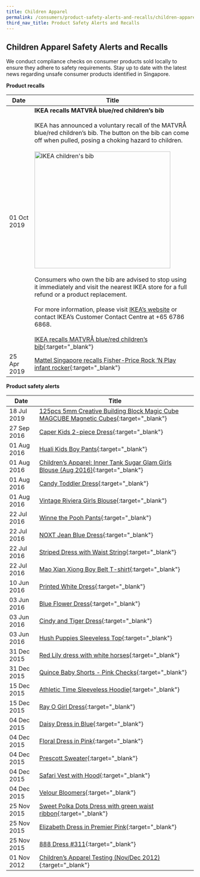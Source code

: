 ```yaml
---
title: Children Apparel
permalink: /consumers/product-safety-alerts-and-recalls/children-apparel
third_nav_title: Product Safety Alerts and Recalls
---
```

## Children Apparel Safety Alerts and Recalls
We conduct compliance checks on consumer products sold locally to ensure they adhere to safety requirements. Stay up to date with the latest news regarding unsafe consumer products identified in Singapore.

**Product recalls**

|Date|Title|
|---|---|
|01 Oct 2019 &nbsp; &nbsp; &nbsp; &nbsp; &nbsp; &nbsp; &nbsp; &nbsp; &nbsp; &nbsp; &nbsp; &nbsp; |**IKEA recalls MATVRÅ blue/red children’s bib**<br><br>IKEA has announced a voluntary recall of the MATVRÅ blue/red children’s bib. The button on the bib can come off when pulled, posing a choking hazard to children.<br><br><img src="/consumers/03-product-safety-alerts-and-recalls/children-apparel/blue-red-children-bib.png" alt="IKEA children's bib" style="width:365px;height:313px;"><br><br>Consumers who own the bib are advised to stop using it immediately and visit the nearest IKEA store for a full refund or a product replacement.<br><br>For more information, please visit [IKEA’s website](https://www.ikea.com/sg/en/customer-service/product-support/recalls/) or contact IKEA’s Customer Contact Centre at +65 6786 6868.<br><br>[IKEA recalls MATVRÅ blue/red children’s bib](/consumers/03-product-safety-alerts-and-recalls/children-apparel/children-apparel-recall-2019-10-01-ikea-recalls-matvra-children-bib.pdf){:target="_blank"}|
|25 Apr 2019|[Mattel Singapore recalls Fisher-Price Rock ‘N Play infant rocker](/consumers/03-product-safety-alerts-and-recalls/children-apparel/children-apparel-recall-2019-04-25-mattel-singapore-recalls-fisher-price-rock-n-play-infant-rocker.pdf){:target="_blank"} &nbsp; &nbsp; &nbsp; &nbsp; &nbsp; &nbsp; &nbsp; &nbsp; &nbsp; &nbsp; &nbsp; &nbsp; &nbsp; |

**Product safety alerts**

|Date|Title|
|---|---|
|18 Jul 2019|[125pcs 5mm Creative Building Block Magic Cube MAGCUBE Magnetic Cubes](/consumers/03-product-safety-alerts-and-recalls/children-apparel/children-apparel-alerts-2019-07-18-creative-building-block-magic-cube-magcube-magnetic-cubes.pdf){:target="_blank"}|
|27 Sep 2016|[Caper Kids 2-piece Dress](/consumers/03-product-safety-alerts-and-recalls/children-apparel/children-apparel-alerts-2016-09-27-caper-kids-2-piece-dress-testing.pdf){:target="_blank"}|
|01 Aug 2016|[Huali Kids Boy Pants](/consumers/03-product-safety-alerts-and-recalls/children-apparel/children-apparel-alerts-2016-08-01-huali-kids-boy-pants-testing.pdf){:target="_blank"}|
|01 Aug 2016|[Children’s Apparel: Inner Tank Sugar Glam Girls Blouse (Aug 2016)](/consumers/03-product-safety-alerts-and-recalls/children-apparel/children-apparel-alerts-2016-08-01-inner-tank-sugar-glam-girls-blouse.pdf){:target="_blank"}|
|01 Aug 2016|[Candy Toddler Dress](/consumers/03-product-safety-alerts-and-recalls/children-apparel/children-apparel-alerts-2016-08-01-candy-toddler-dress-testing.pdf){:target="_blank"}|
|01 Aug 2016|[Vintage Riviera Girls Blouse](/consumers/03-product-safety-alerts-and-recalls/children-apparel/children-apparel-alerts-2016-08-01-vintage-riviera-girls-blouse-testing.pdf){:target="_blank"}|
|22 Jul 2016|[Winne the Pooh Pants](/consumers/03-product-safety-alerts-and-recalls/children-apparel/children-apparel-alerts-2016-07-22-winnie-the-pooh-pants-testing.pdf){:target="_blank"}|
|22 Jul 2016|[NOXT Jean Blue Dress](/consumers/03-product-safety-alerts-and-recalls/children-apparel/children-apparel-alerts-2016-07-22-noxt-jean-blue-dress-testing.pdf){:target="_blank"}|
|22 Jul 2016|[Striped Dress with Waist String](/consumers/03-product-safety-alerts-and-recalls/children-apparel/children-apparel-alerts-2016-07-22-striped-dress-with-waist-string-testing.pdf){:target="_blank"}|
|22 Jul 2016|[Mao Xian Xiong Boy Belt T-shirt](/consumers/03-product-safety-alerts-and-recalls/children-apparel/children-apparel-alerts-2016-07-22-mao-xian-xiong-boy-belt-t-shirt-testing.pdf){:target="_blank"}|
|10 Jun 2016|[Printed White Dress](/consumers/03-product-safety-alerts-and-recalls/children-apparel/children-apparel-alerts-2016-06-10-printed-white-dress.pdf){:target="_blank"}|
|03 Jun 2016|[Blue Flower Dress](/consumers/03-product-safety-alerts-and-recalls/children-apparel/children-apparel-alerts-2016-06-03-blue-flower-dress.pdf){:target="_blank"}|
|03 Jun 2016|[Cindy and Tiger Dress](/consumers/03-product-safety-alerts-and-recalls/children-apparel/children-apparel-alerts-2016-06-03-cindy-and-tiger-dress.pdf){:target="_blank"}|
|03 Jun 2016|[Hush Puppies Sleeveless Top](/consumers/03-product-safety-alerts-and-recalls/children-apparel/children-apparel-alerts-2016-06-03-hush-puppies-sleeveless-top-testing.pdf){:target="_blank"}|
|31 Dec 2015|[Red Lily dress with white horses](/consumers/03-product-safety-alerts-and-recalls/children-apparel/children-apparel-alerts-2015-12-31-red-lily-dress-with-white-horses.pdf){:target="_blank"}|
|31 Dec 2015|[Quince Baby Shorts - Pink Checks](/consumers/03-product-safety-alerts-and-recalls/children-apparel/children-apparel-alerts-2015-12-31-quince-baby-shorts-pink-checks.pdf){:target="_blank"}|
|15 Dec 2015|[Athletic Time Sleeveless Hoodie](/consumers/03-product-safety-alerts-and-recalls/children-apparel/children-apparel-alerts-2015-12-15-athletic-time-hoodie-sleeveless-blue.pdf){:target="_blank"}|
|15 Dec 2015|[Ray O Girl Dress](/consumers/03-product-safety-alerts-and-recalls/children-apparel/children-apparel-alerts-2015-12-15-ray-o-girl-dress-purple.pdf){:target="_blank"}|
|04 Dec 2015|[Daisy Dress in Blue](/consumers/03-product-safety-alerts-and-recalls/children-apparel/children-apparel-alerts-2015-12-04-daisy-dress-blue.pdf){:target="_blank"}|
|04 Dec 2015|[Floral Dress in Pink](/consumers/03-product-safety-alerts-and-recalls/children-apparel/children-apparel-alerts-2015-12-04-floral-dress-pink.pdf){:target="_blank"}|
|04 Dec 2015|[Prescott Sweater](/consumers/03-product-safety-alerts-and-recalls/children-apparel/children-apparel-alerts-2015-12-04-prescott-sweater-blue-white.pdf){:target="_blank"}|
|04 Dec 2015|[Safari Vest with Hood](/consumers/03-product-safety-alerts-and-recalls/children-apparel/children-apparel-alerts-2015-12-04-mini-safari-vest-with-hood-white.pdf){:target="_blank"}|
|04 Dec 2015|[Velour Bloomers](/consumers/03-product-safety-alerts-and-recalls/children-apparel/children-apparel-alerts-2015-12-04-velour-bloomers-pink.pdf){:target="_blank"}|
|25 Nov 2015|[Sweet Polka Dots Dress with green waist ribbon](/consumers/03-product-safety-alerts-and-recalls/children-apparel/children-apparel-alerts-2015-11-25-sweet-polka-dots-dress-with-green-waist-ribbon.pdf){:target="_blank"}|
|25 Nov 2015|[Elizabeth Dress in Premier Pink](/consumers/03-product-safety-alerts-and-recalls/children-apparel/children-apparel-alerts-2015-11-25-elizabeth-dress-premier-pink.pdf){:target="_blank"}|
|25 Nov 2015|[888 Dress #311](/consumers/03-product-safety-alerts-and-recalls/children-apparel/children-apparel-alerts-2015-11-25-888-Dress-311.pdf){:target="_blank"}|
|01 Nov 2012|[Children’s Apparel Testing (Nov/Dec 2012)](/consumers/03-product-safety-alerts-and-recalls/children-apparel/children-apparel-alerts-2012-11-01-children-apparels.pdf){:target="_blank"}|
